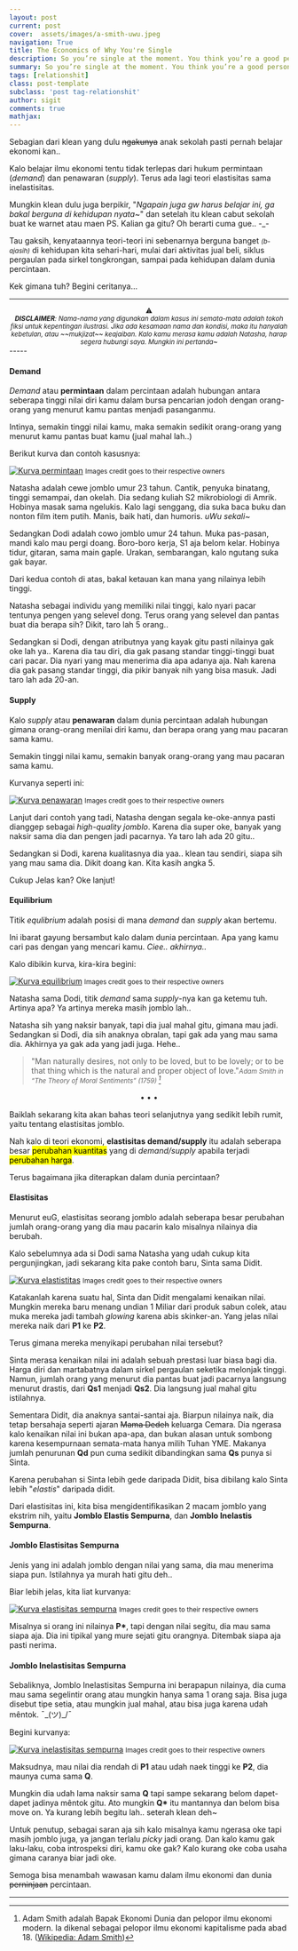 ```yaml
---
layout: post
current: post
cover:  assets/images/a-smith-uwu.jpeg
navigation: True
title: The Economics of Why You're Single
description: So you’re single at the moment. You think you’re a good person, with good qualities, but here you are, without anyone to hold tight at night. 😔
summary: So you’re single at the moment. You think you’re a good person, with good qualities, but here you are, without anyone to hold tight at night. 😔
tags: [relationshit]
class: post-template
subclass: 'post tag-relationshit'
author: sigit
comments: true
mathjax:
---
```


Sebagian dari klean yang dulu ~~ngakunya~~ anak sekolah pasti pernah belajar ekonomi kan..

Kalo belajar ilmu ekonomi tentu tidak terlepas dari hukum permintaan (*demand*) dan penawaran (*supply*). Terus ada lagi teori elastisitas sama inelastisitas.

Mungkin klean dulu juga berpikir, "*Ngapain juga gw harus belajar ini, ga bakal berguna di kehidupan nyata~*" dan setelah itu klean cabut sekolah buat ke warnet atau maen PS. Kalian ga gitu? Oh berarti cuma gue.. -_-

Tau gaksih, kenyataannya teori-teori ini sebenarnya berguna banget *<small>(b- ajasih)</small>* di kehidupan kita sehari-hari, mulai dari aktivitas jual beli, siklus pergaulan pada sirkel tongkrongan, sampai pada kehidupan dalam dunia percintaan.

Kek gimana tuh? Begini ceritanya...

-----
<center><sup>⚠<br/><i><b>DISCLAIMER</b>: Nama-nama yang digunakan dalam kasus ini semata-mata adalah tokoh fiksi untuk kepentingan ilustrasi. Jika ada kesamaan nama dan kondisi, maka itu hanyalah kebetulan, atau ~~mukjizat~~ keajaiban. Kalo kamu merasa kamu adalah Natasha, harap segera hubungi saya. Mungkin ini pertanda~</i></sup></center>
-----

#### Demand

*Demand* atau **permintaan** dalam percintaan adalah hubungan antara seberapa tinggi nilai diri kamu dalam bursa pencarian jodoh dengan orang-orang yang menurut kamu pantas menjadi pasanganmu.

Intinya, semakin tinggi nilai kamu, maka semakin sedikit orang-orang yang menurut kamu pantas buat kamu (jual mahal lah..)

Berikut kurva dan contoh kasusnya:

[![Kurva permintaan](assets/images/kurva-percintaan/demand.png "Kurva permintaan dalam percintaan")](#media)
<small>Images credit goes to their respective owners</small>

Natasha adalah cewe jomblo umur 23 tahun. Cantik, penyuka binatang, tinggi semampai, dan okelah. Dia sedang kuliah S2 mikrobiologi di Amrik. Hobinya masak sama ngelukis. Kalo lagi senggang, dia suka baca buku dan nonton film item putih. Manis, baik hati, dan humoris. *uWu sekali~*

Sedangkan Dodi adalah cowo jomblo umur 24 tahun. Muka pas-pasan, mandi kalo mau pergi doang. Boro-boro kerja, S1 aja belom kelar. Hobinya tidur, gitaran, sama main gaple. Urakan, sembarangan, kalo ngutang suka gak bayar.

Dari kedua contoh di atas, bakal ketauan kan mana yang nilainya lebih tinggi.

Natasha sebagai individu yang memiliki nilai tinggi, kalo nyari pacar tentunya pengen yang selevel dong. Terus orang yang selevel dan pantas buat dia berapa sih? Dikit, taro lah 5 orang..

Sedangkan si Dodi, dengan atributnya yang kayak gitu pasti nilainya gak oke lah ya.. Karena dia tau diri, dia gak pasang standar tinggi-tinggi buat cari pacar. Dia nyari yang mau menerima dia apa adanya aja. Nah karena dia gak pasang standar tinggi, dia pikir banyak nih yang bisa masuk. Jadi taro lah ada 20-an.

#### Supply

Kalo *supply* atau **penawaran** dalam dunia percintaan adalah hubungan gimana orang-orang menilai diri kamu, dan berapa orang yang mau pacaran sama kamu.

Semakin tinggi nilai kamu, semakin banyak orang-orang yang mau pacaran sama kamu.

Kurvanya seperti ini:

[![Kurva penawaran](assets/images/kurva-percintaan/supply.png "Kurva penawaran dalam percintaan")](#media)
<small>Images credit goes to their respective owners</small>

Lanjut dari contoh yang tadi, Natasha dengan segala ke-oke-annya pasti dianggep sebagai *high-quality jomblo*. Karena dia super oke, banyak yang naksir sama dia dan pengen jadi pacarnya. Ya taro lah ada 20 gitu..

Sedangkan si Dodi, karena kualitasnya dia yaa.. klean tau sendiri, siapa sih yang mau sama dia. Dikit doang kan. Kita kasih angka 5.

Cukup Jelas kan? Oke lanjut!

#### Equilibrium

Titik *equlibrium* adalah posisi di mana *demand* dan *supply* akan bertemu.

Ini ibarat gayung bersambut kalo dalam dunia percintaan. Apa yang kamu cari pas dengan yang mencari kamu. *Ciee.. akhirnya..*

Kalo dibikin kurva, kira-kira begini:

[![Kurva equilibrium](assets/images/kurva-percintaan/equilibrium.png "Kurva equilibrium dalam percintaan")](#media)
<small>Images credit goes to their respective owners</small>

Natasha sama Dodi, titik *demand* sama *supply*-nya kan ga ketemu tuh. Artinya apa? Ya artinya mereka masih jomblo lah..

Natasha sih yang naksir banyak, tapi dia jual mahal gitu, gimana mau jadi. Sedangkan si Dodi, dia sih anaknya obralan, tapi gak ada yang mau sama dia. Akhirnya ya gak ada yang jadi juga. Hehe..

> &quot;Man naturally desires, not only to be loved, but to be lovely; or to be that thing which is the natural and proper object of love.&quot;<small><cite>Adam Smith in “The Theory of Moral Sentiments” (1759) [^1]</cite></small>

<center>•   •   •</center>

Baiklah sekarang kita akan bahas teori selanjutnya yang sedikit lebih rumit, yaitu tentang elastisitas jomblo.

Nah kalo di teori ekonomi, **elastisitas demand/supply** itu adalah seberapa besar <mark>perubahan kuantitas</mark> yang di *demand/supply* apabila terjadi <mark>perubahan harga</mark>.

Terus bagaimana jika diterapkan dalam dunia percintaan?

#### Elastisitas

Menurut euG, elastisitas seorang jomblo adalah seberapa besar perubahan jumlah orang-orang yang dia mau pacarin kalo misalnya nilainya dia berubah.

Kalo sebelumnya ada si Dodi sama Natasha yang udah cukup kita pergunjingkan, jadi sekarang kita pake contoh baru, Sinta sama Didit.

[![Kurva elastistitas](assets/images/kurva-percintaan/elastisitas.png "Kurva elastisitas dalam percintaan")](#media)
<small>Images credit goes to their respective owners</small>

Katakanlah karena suatu hal, Sinta dan Didit mengalami kenaikan nilai. Mungkin mereka baru menang undian 1 Miliar dari produk sabun colek, atau muka mereka jadi tambah *glowing* karena abis skinker-an. Yang jelas nilai mereka naik dari <b>P1</b> ke <b>P2</b>.

Terus gimana mereka menyikapi perubahan nilai tersebut?

Sinta merasa kenaikan nilai ini adalah sebuah prestasi luar biasa bagi dia. Harga diri dan martabatnya dalam sirkel pergaulan seketika melonjak tinggi. Namun, jumlah orang yang menurut dia pantas buat jadi pacarnya langsung menurut drastis, dari <b>Qs1</b> menjadi <b>Qs2</b>. Dia langsung jual mahal gitu istilahnya.

Sementara Didit, dia anaknya santai-santai aja. Biarpun nilainya naik, dia tetap bersahaja seperti ajaran ~~Mama Dedeh~~ keluarga Cemara. Dia ngerasa kalo kenaikan nilai ini bukan apa-apa, dan bukan alasan untuk sombong karena kesempurnaan semata-mata hanya milih Tuhan YME. Makanya jumlah penurunan <b>Qd</b> pun cuma sedikit dibandingkan sama <b>Qs</b> punya si Sinta.

Karena perubahan si Sinta lebih gede daripada Didit, bisa dibilang kalo Sinta lebih "*elastis*" daripada didit.

Dari elastisitas ini, kita bisa mengidentifikasikan 2 macam jomblo yang ekstrim nih, yaitu **Jomblo Elastis Sempurna**, dan **Jomblo Inelastis Sempurna**.

#### Jomblo Elastisitas Sempurna

Jenis yang ini adalah jomblo dengan nilai yang sama, dia mau menerima siapa pun. Istilahnya ya murah hati gitu deh..

Biar lebih jelas, kita liat kurvanya:

[![Kurva elastisitas sempurna](assets/images/kurva-percintaan/elastis-sempurna.png "Kurva elastisitas sempurna dalam percintaan")](#media)
<small>Images credit goes to their respective owners</small>

Misalnya si orang ini nilainya <b>P*</b>, tapi dengan nilai segitu, dia mau sama siapa aja. Dia ini tipikal yang mure sejati gitu orangnya. Ditembak siapa aja pasti nerima.

#### Jomblo Inelastisitas Sempurna

Sebaliknya, Jomblo Inelastisitas Sempurna ini berapapun nilainya, dia cuma mau sama segelintir orang atau mungkin hanya sama 1 orang saja. Bisa juga disebut tipe setia, atau mungkin jual mahal, atau bisa juga karena udah mêntok. ¯\_(ツ)_/¯

Begini kurvanya:

[![Kurva inelastisitas sempurna](assets/images/kurva-percintaan/inelastis-sempurna.png "Kurva inelastisitas sempurna dalam percintaan")](#media)
<small>Images credit goes to their respective owners</small>

Maksudnya, mau nilai dia rendah di <b>P1</b> atau udah naek tinggi ke <b>P2</b>, dia maunya cuma sama <b>Q</b>.

Mungkin dia udah lama naksir sama <b>Q</b> tapi sampe sekarang belom dapet-dapet jadinya mêntok gitu. Ato mungkin <b>Q*</b> itu mantannya dan belom bisa move on. Ya kurang lebih begitu lah.. seterah klean deh~

Untuk penutup, sebagai saran aja sih kalo misalnya kamu ngerasa oke tapi masih jomblo juga, ya jangan terlalu *picky* jadi orang. Dan kalo kamu gak laku-laku, coba introspeksi diri, kamu oke gak? Kalo kurang oke coba usaha gimana caranya biar jadi oke.

Semoga bisa menambah wawasan kamu dalam ilmu ekonomi dan dunia ~~perninjaan~~ percintaan.

---

[^1]: Adam Smith adalah Bapak Ekonomi Dunia dan pelopor ilmu ekonomi modern. Ia dikenal sebagai pelopor ilmu ekonomi kapitalisme pada abad 18. ([Wikipedia: Adam Smith](https://en.wikipedia.org/wiki/Adam_Smith))